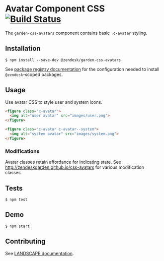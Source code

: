 # Avatar Component CSS [![Build Status](https://travis-ci.com/zendeskgarden/css-avatars.svg?token=dDt9s6smCMgz269xNbpz&branch=master)](https://travis-ci.com/zendeskgarden/css-avatars)

The `garden-css-avatars` component contains basic `.c-avatar` styling.

## Installation

    $ npm install --save-dev @zendesk/garden-css-avatars

See [package registry
documentation](https://github.com/zendeskgarden/LANDSCAPE/wiki/Package-Registry)
for the configuration needed to install `@zendesk`-scoped packages.

## Usage

Use avatar CSS to style user and system icons.

```html
<figure class="c-avatar">
  <img alt="user avatar" src="images/user.png">
</figure>

<figure class="c-avatar c-avatar--system">
  <img alt="system avatar" src="images/system.png">
</figure>
```

### Modifications

Avatar classes retain affordance for indicating state. See
http://zendeskgarden.github.io/css-avatars for various modification
classes.

## Tests

    $ npm test

## Demo

    $ npm start

## Contributing

See [LANDSCAPE
documentation](https://github.com/zendeskgarden/LANDSCAPE/wiki/Contributing).

